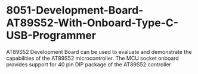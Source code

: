 # 8051-Development-Board-AT89S52-With-Onboard-Type-C-USB-Programmer
AT89S52 Development Board can be used to evaluate and demonstrate the capabilities of the AT89S52 microcontroller. The MCU socket onboard provides support for 40 pin DIP package of the AT89S52 controller
